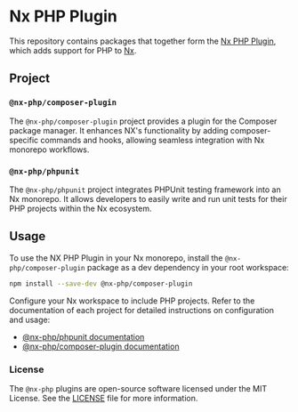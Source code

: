 # Nx PHP Plugin

This repository contains packages that together form the [Nx PHP Plugin](https://github.com/graycoreio/nx-php), which adds support for PHP to [Nx](https://nx.dev/getting-started/intro).

## Project

### `@nx-php/composer-plugin`

The `@nx-php/composer-plugin` project provides a plugin for the Composer package manager. It enhances NX's functionality by adding composer-specific commands and hooks, allowing seamless integration with Nx monorepo workflows.

### `@nx-php/phpunit`

The `@nx-php/phpunit` project integrates PHPUnit testing framework into an Nx monorepo. It allows developers to easily write and run unit tests for their PHP projects within the Nx ecosystem.

## Usage

To use the NX PHP Plugin in your Nx monorepo, install the `@nx-php/composer-plugin` package as a dev dependency in your root workspace:

```bash
npm install --save-dev @nx-php/composer-plugin
```

Configure your Nx workspace to include PHP projects. Refer to the documentation of each project for detailed instructions on configuration and usage:

* [@nx-php/phpunit documentation](./packages/composer-plugin/README.md)
* [@nx-php/composer-plugin documentation](./packages/phpunit-executor/README.md)


### License

The `@nx-php` plugins are open-source software licensed under the MIT License. See the [LICENSE](./LICENSE) file for more information.



